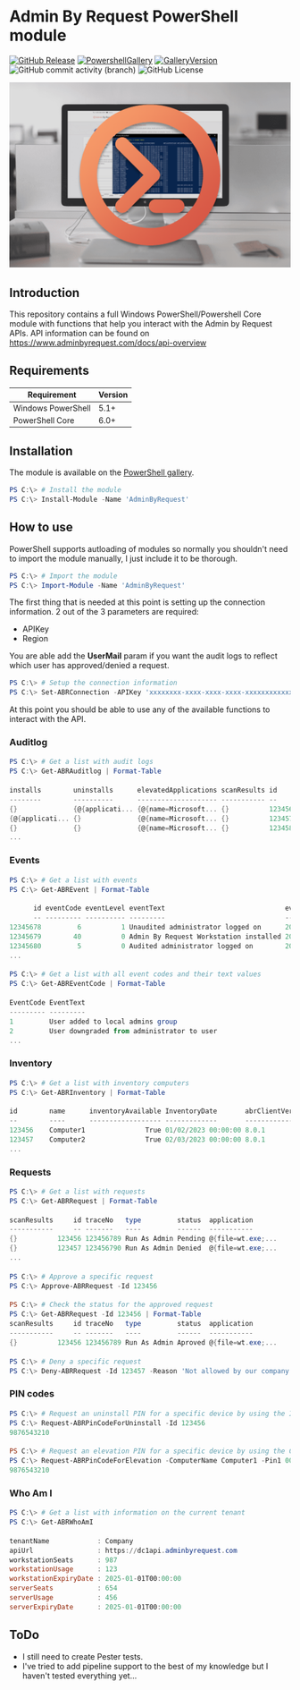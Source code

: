 # Admin By Request PowerShell module

[![GitHub Release](https://img.shields.io/github/v/release/colombeen/adminbyrequest)](https://github.com/colombeen/AdminByRequest/releases/latest)
[![PowershellGallery](https://img.shields.io/powershellgallery/v/adminbyrequest.svg)](https://www.powershellgallery.com/packages/adminbyrequest)
[![GalleryVersion](https://img.shields.io/powershellgallery/dt/adminbyrequest.svg)](https://www.powershellgallery.com/packages/adminbyrequest)
![GitHub commit activity (branch)](https://img.shields.io/github/commit-activity/t/colombeen/adminbyrequest/main)
![GitHub License](https://img.shields.io/github/license/colombeen/adminbyrequest)

![Admin by Request PowerShell module](/Images/AdminByRequestPowershellHeader.png)

## Introduction

This repository contains a full Windows PowerShell/Powershell Core module with functions that help you interact with the Admin by Request APIs.
API information can be found on https://www.adminbyrequest.com/docs/api-overview

## Requirements

| Requirement        | Version |
| ------------------ | ------- |
| Windows PowerShell | 5.1+    |
| PowerShell Core    | 6.0+    |

## Installation

The module is available on the [PowerShell gallery](https://www.powershellgallery.com/packages/AdminByRequest).

```powershell
PS C:\> # Install the module
PS C:\> Install-Module -Name 'AdminByRequest'
```

## How to use

PowerShell supports autloading of modules so normally you shouldn't need to import the module manually, I just include it to be thorough.

```powershell
PS C:\> # Import the module
PS C:\> Import-Module -Name 'AdminByRequest'
```

The first thing that is needed at this point is setting up the connection information. 2 out of the 3 parameters are required:

- APIKey
- Region

You are able add the **UserMail** param if you want the audit logs to reflect which user has approved/denied a request.

```powershell
PS C:\> # Setup the connection information
PS C:\> Set-ABRConnection -APIKey 'xxxxxxxx-xxxx-xxxx-xxxx-xxxxxxxxxxxx' -Region 'EU' -UserMail 'john.doe@company.tld'
```

At this point you should be able to use any of the available functions to interact with the API.

### Auditlog

```powershell
PS C:\> # Get a list with audit logs
PS C:\> Get-ABRAuditlog | Format-Table

installs        uninstalls      elevatedApplications scanResults id
--------        ----------      -------------------- ----------- --
{}              {@{applicati... {@{name=Microsoft... {}          123456
{@{applicati... {}              {@{name=Microsoft... {}          123457
{}              {}              {@{name=Microsoft... {}          123458
...
```

### Events

```powershell
PS C:\> # Get a list with events
PS C:\> Get-ABREvent | Format-Table

      id eventCode eventLevel eventText                              eventTime
      -- --------- ---------- ---------                              ---------
12345678         6          1 Unaudited administrator logged on      2023-01-...
12345679        40          0 Admin By Request Workstation installed 2023-02-...
12345680         5          0 Audited administrator logged on        2023-03-...
...

PS C:\> # Get a list with all event codes and their text values
PS C:\> Get-ABREventCode | Format-Table

EventCode EventText
--------- ---------
1         User added to local admins group
2         User downgraded from administrator to user
...
```

### Inventory

```powershell
PS C:\> # Get a list with inventory computers
PS C:\> Get-ABRInventory | Format-Table

id        name      inventoryAvailable InventoryDate       abrClientVersion
--        ----      ------------------ -------------       ----------------
123456    Computer1               True 01/02/2023 00:00:00 8.0.1
123457    Computer2               True 02/03/2023 00:00:00 8.0.1
...
```

### Requests

```powershell
PS C:\> # Get a list with requests
PS C:\> Get-ABRRequest | Format-Table

scanResults     id traceNo   type         status  application
-----------     -- -------   ----         ------  -----------
{}          123456 123456789 Run As Admin Pending @{file=wt.exe;...
{}          123457 123456790 Run As Admin Denied  @{file=wt.exe;...
...

PS C:\> # Approve a specific request
PS C:\> Approve-ABRRequest -Id 123456

PS C:\> # Check the status for the approved request
PS C:\> Get-ABRRequest -Id 123456 | Format-Table
scanResults     id traceNo   type         status  application
-----------     -- -------   ----         ------  -----------
{}          123456 123456789 Run As Admin Aproved @{file=wt.exe;...

PS C:\> # Deny a specific request
PS C:\> Deny-ABRRequest -Id 123457 -Reason 'Not allowed by our company policy'
```

### PIN codes

```powershell
PS C:\> # Request an uninstall PIN for a specific device by using the Inventory Id
PS C:\> Request-ABRPinCodeForUninstall -Id 123456
9876543210

PS C:\> # Request an elevation PIN for a specific device by using the ComputerName
PS C:\> Request-ABRPinCodeForElevation -ComputerName Computer1 -Pin1 000000
9876543210
```

### Who Am I

```powershell
PS C:\> # Get a list with information on the current tenant
PS C:\> Get-ABRWhoAmI

tenantName            : Company
apiUrl                : https://dc1api.adminbyrequest.com
workstationSeats      : 987
workstationUsage      : 123
workstationExpiryDate : 2025-01-01T00:00:00
serverSeats           : 654
serverUsage           : 456
serverExpiryDate      : 2025-01-01T00:00:00
```

## ToDo

- I still need to create Pester tests.
- I've tried to add pipeline support to the best of my knowledge but I haven't tested everything yet...
